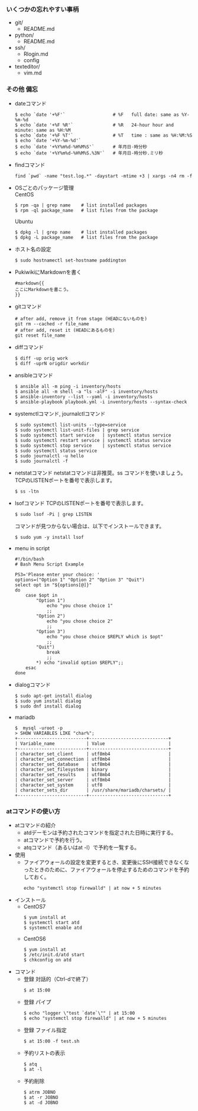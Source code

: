 ### いくつかの忘れやすい事柄
- git/
  - README.md
- python/
  - README.md
- ssh/
  - Rlogin.md
  - config
- texteditor/
  - vim.md

### その他 備忘
- dateコマンド
  ```console
  $ echo `date '+%F'`                  # %F   full date: same as %Y-%m-%d
  $ echo `date '+%F %R'`               # %R   24-hour hour and minute: same as %H:%M
  $ echo `date '+%F %T'`               # %T   time : same as %H:%M:%S
  $ echo `date '+%Y-%m-%d'`
  $ echo `date '+%Y%m%d-%H%M%S'`       # 年月日-時分秒
  $ echo `date '+%Y%m%d-%H%M%S.%3N'`   # 年月日-時分秒.ミリ秒
  ```
- findコマンド
  ```console
  find `pwd` -name "test.log.*" -daystart -mtime +3 | xargs -n4 rm -f
  ```
- OSごとのパッケージ管理  
  CentOS
  ```console
  $ rpm -qa | grep name    # list installed packages
  $ rpm -ql package_name   # list files from the package
  ```
  Ubuntu
  ```console
  $ dpkg -l | grep name    # list installed packages
  $ dpkg -L package_name   # list files from the package
  ```
- ホスト名の設定
  ```console
  $ sudo hostnamectl set-hostname paddington
  ```
- PukiwikiにMarkdownを書く
  ```console
  #markdown{{
  ここにMarkdownを書こう。
  }}
  ```
- gitコマンド
  ```console
  # after add, remove it from stage (HEADにないものを)
  git rm --cached -r file_name
  # after add, reset it (HEADにあるものを）
  git reset file_name
  ```
- diffコマンド
  ```console
  $ diff -up orig work
  $ diff -uprN origdir workdir
  ```
- ansibleコマンド
  ```console
  $ ansible all -m ping -i inventory/hosts
  $ ansible all -m shell -a "ls -alF" -i inventory/hosts
  $ ansible-inventory --list --yaml -i inventory/hosts
  $ ansible-playbook playbook.yml -i inventory/hosts --syntax-check
  ```
- systemctlコマンド, journalctlコマンド
  ```console
  $ sudo systemctl list-units --type=service
  $ sudo systemctl list-unit-files | grep service
  $ sudo systemctl start service   | systemctl status service
  $ sudo systemctl restart service | systemctl status service
  $ sudo systemctl stop service    | systemctl status service
  $ sudo systemctl status service
  $ sudo journalctl -u hello
  $ sudo journalctl -f
  ```

- netstatコマンド
  netstatコマンドは非推奨。ss コマンドを使いましょう。
  TCPのLISTENポートを番号で表示します。
  ```console
  $ ss -ltn
  ```

- lsofコマンド
  TCPのLISTENポートを番号で表示します。
  ```console
  $ sudo lsof -Pi | grep LISTEN
  ```
  コマンドが見つからない場合は、以下でインストールできます。
  ```console
  $ sudo yum -y install lsof
  ```
  
- menu in script 
  ```console
  #!/bin/bash
  # Bash Menu Script Example
  
  PS3='Please enter your choice: '
  options=("Option 1" "Option 2" "Option 3" "Quit")
  select opt in "${options[@]}"
  do
      case $opt in
          "Option 1")
              echo "you chose choice 1"
              ;;
          "Option 2")
              echo "you chose choice 2"
              ;;
          "Option 3")
              echo "you chose choice $REPLY which is $opt"
              ;;
          "Quit")
              break
              ;;
          *) echo "invalid option $REPLY";;
      esac
  done
  ```

- dialogコマンド
  ```console
  $ sudo apt-get install dialog
  $ sudo yum install dialog
  $ sudo dnf install dialog
  ```
  
- mariadb
  ```console
  $  mysql -uroot -p
  > SHOW VARIABLES LIKE "char%";
  +--------------------------+------------------------------+
  | Variable_name            | Value                        |
  +--------------------------+------------------------------+
  | character_set_client     | utf8mb4                      |
  | character_set_connection | utf8mb4                      |
  | character_set_database   | utf8mb4                      |
  | character_set_filesystem | binary                       |
  | character_set_results    | utf8mb4                      |
  | character_set_server     | utf8mb4                      |
  | character_set_system     | utf8                         |
  | character_sets_dir       | /usr/share/mariadb/charsets/ |
  +--------------------------+------------------------------+
  ```

### atコマンドの使い方
- atコマンドの紹介
  - atdデーモンは予約されたコマンドを指定された日時に実行する。
  - atコマンドで予約を行う。
  - atqコマンド（あるいはat -l）で予約を一覧する。
- 使用
  - ファイアウォールの設定を変更するとき、変更後にSSH接続できなくなったときのために、ファイアウォールを停止するためのコマンドを予約しておく。
    ```console
    echo "systemctl stop firewalld" | at now + 5 minutes
    ```
- インストール
  - CentOS7
    ```console
    $ yum install at
    $ systemctl start atd
    $ systemctl enable atd
    ```
  - CentOS6
    ```console
    $ yum install at
    $ /etc/init.d/atd start
    $ chkconfig on atd
    ```
- コマンド
  - 登録 対話的（Ctrl-dで終了）
    ```console
    $ at 15:00
    ```
  - 登録 パイプ
    ```console
    $ echo "logger \"test `date`\"" | at 15:00
    $ echo "systemctl stop firewalld" | at now + 5 minutes
    ```
  - 登録 ファイル指定
    ```console
    $ at 15:00 -f test.sh
    ```
  - 予約リストの表示
    ```console
    $ atq
    $ at -l
    ```
  - 予約削除
    ```console
    $ atrm JOBNO
    $ at -r JOBNO
    $ at -d JOBNO
    ```
